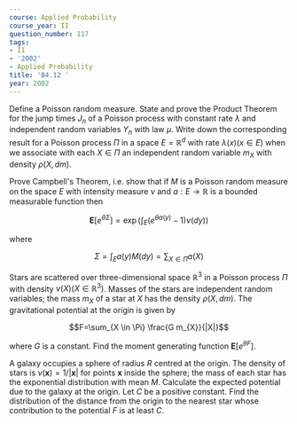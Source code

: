 ```yaml
---
course: Applied Probability
course_year: II
question_number: 117
tags:
- II
- '2002'
- Applied Probability
title: 'B4.12 '
year: 2002
---
```



Define a Poisson random measure. State and prove the Product Theorem for the jump times $J_{n}$ of a Poisson process with constant rate $\lambda$ and independent random variables $Y_{n}$ with law $\mu$. Write down the corresponding result for a Poisson process $\Pi$ in a space $E=\mathbb{R}^{d}$ with rate $\lambda(x)(x \in E)$ when we associate with each $X \in \Pi$ an independent random variable $m_{X}$ with density $\rho(X, d m)$.

Prove Campbell's Theorem, i.e. show that if $M$ is a Poisson random measure on the space $E$ with intensity measure $\nu$ and $a: E \rightarrow \mathbb{R}$ is a bounded measurable function then

$$\mathbf{E}\left[e^{\theta \Sigma}\right]=\exp \left(\int_{E}\left(e^{\theta a(y)}-1\right) \nu(d y)\right)$$

where

$$\Sigma=\int_{E} a(y) M(d y)=\sum_{X \in \Pi} a(X)$$

Stars are scattered over three-dimensional space $\mathbb{R}^{3}$ in a Poisson process $\Pi$ with density $\nu(X)\left(X \in \mathbb{R}^{3}\right)$. Masses of the stars are independent random variables; the mass $m_{X}$ of a star at $X$ has the density $\rho(X, d m)$. The gravitational potential at the origin is given by

$$F=\sum_{X \in \Pi} \frac{G m_{X}}{|X|}$$

where $G$ is a constant. Find the moment generating function $\mathbf{E}\left[e^{\theta F}\right]$.

A galaxy occupies a sphere of radius $R$ centred at the origin. The density of stars is $\nu(\mathbf{x})=1 /|\mathbf{x}|$ for points $\mathbf{x}$ inside the sphere; the mass of each star has the exponential distribution with mean $M$. Calculate the expected potential due to the galaxy at the origin. Let $C$ be a positive constant. Find the distribution of the distance from the origin to the nearest star whose contribution to the potential $F$ is at least $C$.